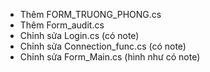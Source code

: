 - Thêm FORM_TRUONG_PHONG.cs
- Thêm Form_audit.cs
- Chỉnh sửa Login.cs (có note)
- Chỉnh sửa Connection_func.cs (có note)
- Chỉnh sửa Form_Main.cs (hình như có note)
